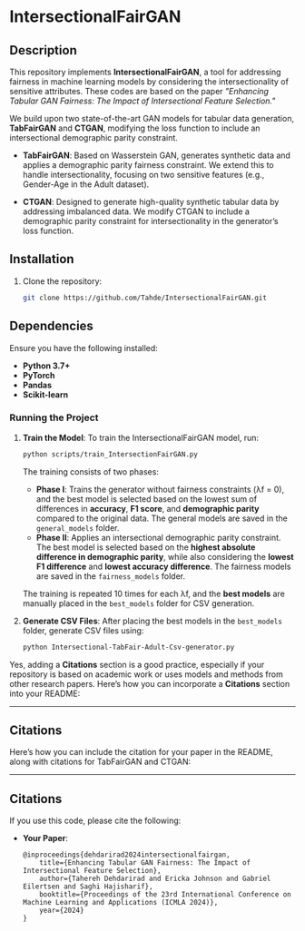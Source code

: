 # IntersectionalFairGAN

## Description

This repository implements **IntersectionalFairGAN**, a tool for addressing fairness in machine learning models by considering the intersectionality of sensitive attributes. These codes are based on the paper _"Enhancing Tabular GAN Fairness: The Impact of Intersectional Feature Selection."_ 

We build upon two state-of-the-art GAN models for tabular data generation, **TabFairGAN** and **CTGAN**, modifying the loss function to include an intersectional demographic parity constraint. 

- **TabFairGAN**: Based on Wasserstein GAN, generates synthetic data and applies a demographic parity fairness constraint. We extend this to handle intersectionality, focusing on two sensitive features (e.g., Gender-Age in the Adult dataset).
  
- **CTGAN**: Designed to generate high-quality synthetic tabular data by addressing imbalanced data. We modify CTGAN to include a demographic parity constraint for intersectionality in the generator’s loss function.

## Installation
1. Clone the repository:
   ```bash
   git clone https://github.com/Tahde/IntersectionalFairGAN.git
   
## Dependencies
Ensure you have the following installed:
- **Python 3.7+**
- **PyTorch**
- **Pandas**
- **Scikit-learn**

### Running the Project

1. **Train the Model**:
   To train the IntersectionalFairGAN model, run:

   ```bash
   python scripts/train_IntersectionFairGAN.py
   ```

   The training consists of two phases:
   - **Phase I**: Trains the generator without fairness constraints (λf = 0), and the best model is selected based on the lowest sum of differences in **accuracy**, **F1 score**, and **demographic parity** compared to the original data. The general models are saved in the `general_models` folder.
   - **Phase II**: Applies an intersectional demographic parity constraint. The best model is selected based on the **highest absolute difference in demographic parity**, while also considering the **lowest F1 difference** and **lowest accuracy difference**. The fairness models are saved in the `fairness_models` folder.

   The training is repeated 10 times for each λf, and the **best models** are manually placed in the `best_models` folder for CSV generation.

2. **Generate CSV Files**:
   After placing the best models in the `best_models` folder, generate CSV files using:

   ```bash
   python Intersectional-TabFair-Adult-Csv-generator.py
   ```
Yes, adding a **Citations** section is a good practice, especially if your repository is based on academic work or uses models and methods from other research papers. Here’s how you can incorporate a **Citations** section into your README:

---

## Citations
Here’s how you can include the citation for your paper in the README, along with citations for TabFairGAN and CTGAN:

---

## Citations
If you use this code, please cite the following:

- **Your Paper**:
   ```
   @inproceedings{dehdarirad2024intersectionalfairgan,
       title={Enhancing Tabular GAN Fairness: The Impact of Intersectional Feature Selection},
       author={Tahereh Dehdarirad and Ericka Johnson and Gabriel Eilertsen and Saghi Hajisharif},
       booktitle={Proceedings of the 23rd International Conference on Machine Learning and Applications (ICMLA 2024)},
       year={2024}
   }
   ```

